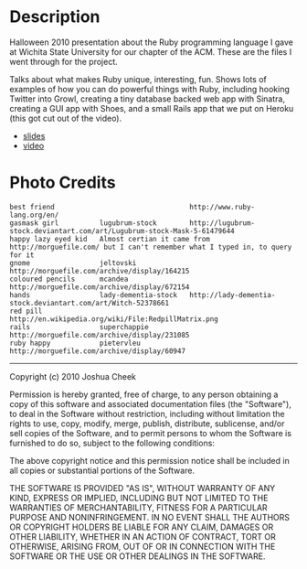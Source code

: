 Description
===========

Halloween 2010 presentation about the Ruby programming language I gave at Wichita State University for our chapter of the ACM. These are the files I went through for the project.

Talks about what makes Ruby unique, interesting, fun. Shows lots of examples of how you can do powerful things with Ruby, including hooking Twitter into Growl, creating a tiny database backed web app with Sinatra, creating a GUI app with Shoes, and a small Rails app that we put on Heroku (this got cut out of the video).

* [slides](http://www.scribd.com/doc/40473667/Slides-for-Night-Of-The-Living-Ruby)
* [video](http://vimeo.com/channels/nightofthelivingruby)


Photo Credits
=============

    best friend                                 http://www.ruby-lang.org/en/
    gasmask girl          lugubrum-stock        http://lugubrum-stock.deviantart.com/art/Lugubrum-stock-Mask-5-61479644
    happy lazy eyed kid   Almost certian it came from http://morguefile.com/ but I can't remember what I typed in, to query for it
    gnome                 jeltovski             http://morguefile.com/archive/display/164215
    coloured pencils      mcandea               http://morguefile.com/archive/display/672154
    hands                 lady-dementia-stock   http://lady-dementia-stock.deviantart.com/art/Witch-52378661
    red pill                                    http://en.wikipedia.org/wiki/File:RedpillMatrix.png
    rails                 superchappie          http://morguefile.com/archive/display/231085
    ruby happy            pietervleu            http://morguefile.com/archive/display/60947

---------------------------------------

Copyright (c) 2010 Joshua Cheek

 Permission is hereby granted, free of charge, to any person obtaining a copy
 of this software and associated documentation files (the "Software"), to deal
 in the Software without restriction, including without limitation the rights
 to use, copy, modify, merge, publish, distribute, sublicense, and/or sell
 copies of the Software, and to permit persons to whom the Software is
 furnished to do so, subject to the following conditions:

 The above copyright notice and this permission notice shall be included in
 all copies or substantial portions of the Software.

 THE SOFTWARE IS PROVIDED "AS IS", WITHOUT WARRANTY OF ANY KIND, EXPRESS OR
 IMPLIED, INCLUDING BUT NOT LIMITED TO THE WARRANTIES OF MERCHANTABILITY,
 FITNESS FOR A PARTICULAR PURPOSE AND NONINFRINGEMENT. IN NO EVENT SHALL THE
 AUTHORS OR COPYRIGHT HOLDERS BE LIABLE FOR ANY CLAIM, DAMAGES OR OTHER
 LIABILITY, WHETHER IN AN ACTION OF CONTRACT, TORT OR OTHERWISE, ARISING FROM,
 OUT OF OR IN CONNECTION WITH THE SOFTWARE OR THE USE OR OTHER DEALINGS IN
 THE SOFTWARE.
